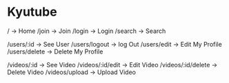 # Kyutube

/ -> Home
/join -> Join
/login -> Login
/search -> Search

/users/:id -> See User
/users/logout -> log Out
/users/edit -> Edit My Profile
/users/delete -> Delete My Profile

/videos/:id -> See Video
/videos/:id/edit -> Edit Video
/videos/:id/delete -> Delete Video
/videos/upload -> Upload Video
